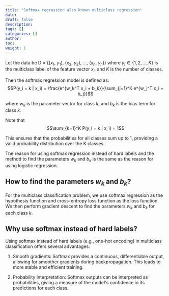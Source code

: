 ```yaml
---
title: "Softmax regression also known multiclass regression"
date:
draft: false
description:
tags: []
categories: []
author:
toc:
weight: 1
---
```


Let the data be D = {($x_1$, $y_1$), ($x_2$, $y_2$), ..., ($x_n$, $y_n$)}
where $y_i \in \{1, 2, ..., K\}$ is the multiclass label of the feature vector $x_i$, and $K$ is the number of classes.

Then the softmax regression model is defined as:
$$P(y_i = k | x_i) = \frac{e^{w_k^T x_i + b_k}}{\sum_{j=1}^K e^{w_j^T x_i + b_j}}$$

where $w_k$ is the parameter vector for class $k$, and $b_k$ is the bias term for class $k$.

Note that
$$\sum_{k=1}^K P(y_i = k | x_i) = 1$$

This ensures that the probabilities for all classes sum up to 1, providing a valid probability distribution over the K classes.

The reason for using softmax regression instead of hard labels and the method to find the parameters $w_k$ and $b_k$ is the same as the reason for using logistic regression.

## How to find the parameters $w_k$ and $b_k$?

For the multiclass classification problem, we use softmax regression as the hypothesis function and cross-entropy loss function as the loss function. We then perform gradient descent to find the parameters $w_k$ and $b_k$ for each class $k$.

## Why use softmax instead of hard labels?

Using softmax instead of hard labels (e.g., one-hot encoding) in multiclass classification offers several advantages:

1. Smooth gradients: Softmax provides a continuous, differentiable output, allowing for smoother gradients during backpropagation. This leads to more stable and efficient training.

2. Probability interpretation: Softmax outputs can be interpreted as probabilities, giving a measure of the model's confidence in its predictions for each class.

